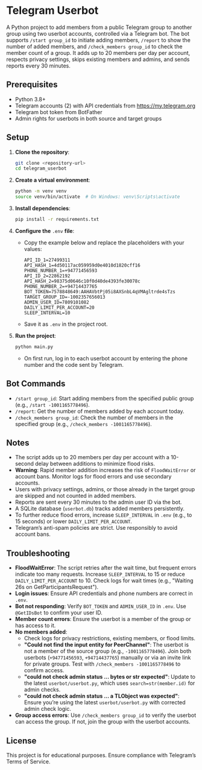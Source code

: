 # Telegram Userbot

A Python project to add members from a public Telegram group to another group using two userbot accounts, controlled via a Telegram bot. The bot supports `/start group_id` to initiate adding members, `/report` to show the number of added members, and `/check_members group_id` to check the member count of a group. It adds up to 20 members per day per account, respects privacy settings, skips existing members and admins, and sends reports every 30 minutes.

## Prerequisites

- Python 3.8+
- Telegram accounts (2) with API credentials from https://my.telegram.org
- Telegram bot token from BotFather
- Admin rights for userbots in both source and target groups

## Setup

1. **Clone the repository**:

   ```bash
   git clone <repository-url>
   cd telegram_userbot
   ```

2. **Create a virtual environment**:

   ```bash
   python -m venv venv
   source venv/bin/activate  # On Windows: venv\Scripts\activate
   ```

3. **Install dependencies**:

   ```bash
   pip install -r requirements.txt
   ```

4. **Configure the** `.env` **file**:

   - Copy the example below and replace the placeholders with your values:

     ```plaintext
     API_ID_1=27499311
     API_HASH_1=4d50117ac059959d0e4010d1820cff16
     PHONE_NUMBER_1=+94771456593
     API_ID_2=22862192
     API_HASH_2=98375d0646c10f0d40de4393fe30078c
     PHONE_NUMBER_2=+94714437765
     BOT_TOKEN=7578848649:AAHAVbtPj05i8AXSnbL4qVMAgltrde4sTzs
     TARGET_GROUP_ID=-1002357656013
     ADMIN_USER_ID=7809101082
     DAILY_LIMIT_PER_ACCOUNT=20
     SLEEP_INTERVAL=10
     ```

   - Save it as `.env` in the project root.

5. **Run the project**:

   ```bash
   python main.py
   ```

   - On first run, log in to each userbot account by entering the phone number and the code sent by Telegram.

## Bot Commands

- `/start group_id`: Start adding members from the specified public group (e.g., `/start -1001165778496`).
- `/report`: Get the number of members added by each account today.
- `/check_members group_id`: Check the number of members in the specified group (e.g., `/check_members -1001165778496`).

## Notes

- The script adds up to 20 members per day per account with a 10-second delay between additions to minimize flood risks.
- **Warning**: Rapid member addition increases the risk of `FloodWaitError` or account bans. Monitor logs for flood errors and use secondary accounts.
- Users with privacy settings, admins, or those already in the target group are skipped and not counted in added members.
- Reports are sent every 30 minutes to the admin user ID via the bot.
- A SQLite database (`userbot.db`) tracks added members persistently.
- To further reduce flood errors, increase `SLEEP_INTERVAL` in `.env` (e.g., to 15 seconds) or lower `DAILY_LIMIT_PER_ACCOUNT`.
- Telegram’s anti-spam policies are strict. Use responsibly to avoid account bans.

## Troubleshooting

- **FloodWaitError**: The script retries after the wait time, but frequent errors indicate too many requests. Increase `SLEEP_INTERVAL` to 15 or reduce `DAILY_LIMIT_PER_ACCOUNT` to 10. Check logs for wait times (e.g., "Waiting 26s on GetParticipantsRequest").
- **Login issues**: Ensure API credentials and phone numbers are correct in `.env`.
- **Bot not responding**: Verify `BOT_TOKEN` and `ADMIN_USER_ID` in `.env`. Use `@GetIDsBot` to confirm your user ID.
- **Member count errors**: Ensure the userbot is a member of the group or has access to it.
- **No members added**:
  - Check logs for privacy restrictions, existing members, or flood limits.
  - **"Could not find the input entity for PeerChannel"**: The userbot is not a member of the source group (e.g., `-1001165778496`). Join both userbots (`+94771456593`, `+94714437765`) manually or via an invite link for private groups. Test with `/check_members -1001165778496` to confirm access.
  - **"could not check admin status ... bytes or str expected"**: Update to the latest `userbot/userbot.py`, which uses `search=str(member.id)` for admin checks.
  - **"could not check admin status ... a TLObject was expected"**: Ensure you’re using the latest `userbot/userbot.py` with corrected admin check logic.
- **Group access errors**: Use `/check_members group_id` to verify the userbot can access the group. If not, join the group with the userbot accounts.

## License

This project is for educational purposes. Ensure compliance with Telegram’s Terms of Service.